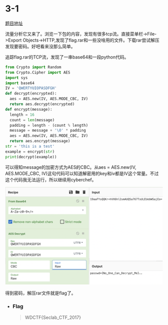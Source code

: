 # 3-1

[题目地址](https://adworld.xctf.org.cn/challenges/details?hash=a3f71c7b-9db8-4a14-b033-1dd553c2be50_2)

流量分析它又来了。浏览一下包的内容，发现有很多tcp流。直接菜单栏->File->Export Objects->HTTP,发现了flag.rar和一些没啥用的文件。下载rar尝试解压发现要密码。好吧看来没那么简单。

追踪flag.rar的TCP流，发现了一串base64和一段python代码。

```python
from Crypto import Random
from Crypto.Cipher import AES
import sys
import base64
IV = 'QWERTYUIOPASDFGH'
def decrypt(encrypted):
  aes = AES.new(IV, AES.MODE_CBC, IV)
  return aes.decrypt(encrypted)
def encrypt(message):
  length = 16
  count = len(message)
  padding = length - (count % length)
  message = message + '\0' * padding
  aes = AES.new(IV, AES.MODE_CBC, IV)
  return aes.encrypt(message)
str = 'this is a test'
example = encrypt(str)
print(decrypt(example))
```

可以得知message的加密方式为AES的CBC。从aes = AES.new(IV, AES.MODE_CBC, IV)这句代码可以知道解密用的key和iv都是IV这个常量。不过这个代码我无法运行，所以继续用cyberchef。

![cyberchef](../../images/_cyberchef.png)

得到密码，解压rar文件就是flag了。

- ### Flag
  > WDCTF{Seclab_CTF_2017}